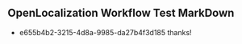 ## OpenLocalization Workflow Test MarkDown
* e655b4b2-3215-4d8a-9985-da27b4f3d185 
thanks!<!--HONumber=Mar16_HO2-->
